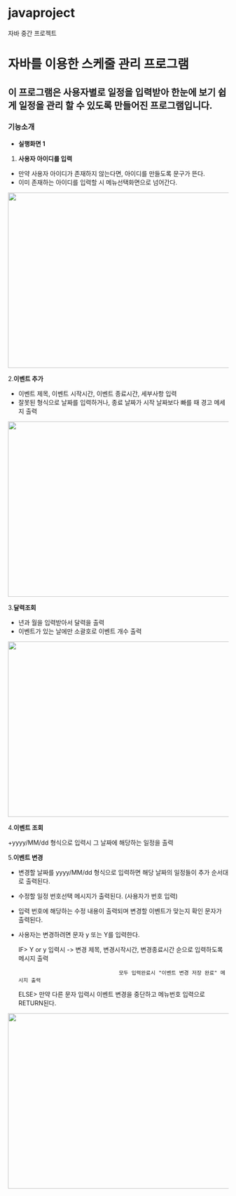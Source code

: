 # javaproject
자바 중간 프로젝트

# 자바를 이용한 스케줄 관리 프로그램

이 프로그램은 사용자별로 일정을 입력받아 한눈에 보기 쉽게 일정을 관리 할 수 있도록 만들어진 프로그램입니다.
-----------
### 기능소개
+ **실행화면 1**

1. **사용자 아이디를 입력**
+ 만약 사용자 아이디가 존재하지 않는다면, 아이디를 만들도록 문구가 뜬다.
+ 이미 존재하는 아이디를 입력할 시 메뉴선택화면으로 넘어간다.
<img src = "https://github.com/user-attachments/assets/70a05f0d-9925-4b1c-9212-34beee27c4ff" width = "800" height="400"/>





2.**이벤트 추가**
+ 이벤트 제목, 이벤트 시작시간, 이벤트 종료시간, 세부사항 입력
+ 잘못된 형식으로 날짜를 입력하거나, 종료 날짜가 시작 날짜보다 빠를 때 경고 메세지 출력

<img src = "https://github.com/user-attachments/assets/1ade8339-2bf4-4b03-a8f6-b453c4162427" width = "800" height="400"/>




3.**달력조회**

+ 년과 월을 입력받아서 달력을 출력
+ 이벤트가 있는 날에만 소괄호로 이벤트 개수 출력
<img src = "https://github.com/user-attachments/assets/a745e6e1-9ee6-4dc1-92c1-e1e816f25afc" width = "800" height="400"/>





4.**이벤트 조회**


+yyyy/MM/dd 형식으로 입력시 그 날짜에 해당하는 일정을 출력


5.**이벤트 변경**

+ 변경할 날짜를 yyyy/MM/dd 형식으로 입력하면 해당 날짜의 일정들이 추가 순서대로 출력된다.
+ 수정할 일정 번호선택 메시지가 출력된다. (사용자가 번호 입력)
+ 입력 번호에 해당하는 수정 내용이 출력되며 변경할 이벤트가 맞는지 확인 문자가 출력된다.
+ 사용자는 변경하려면 문자 y 또는 Y를 입력한다.

  
  IF> Y or y 입력시 -> 변경 제목, 변경시작시간, 변경종료시간 순으로 입력하도록 메시지 출력

  
                                      모두 입력완료시 "이벤트 변경 저장 완료" 메시지 출력

  
  ELSE> 만약 다른 문자 입력시 이벤트 변경을 중단하고 메뉴번호 입력으로 RETURN된다.
<img src = "https://github.com/user-attachments/assets/239103b9-0c61-4929-88e6-86f931079841" width = "800" height="400"/>




